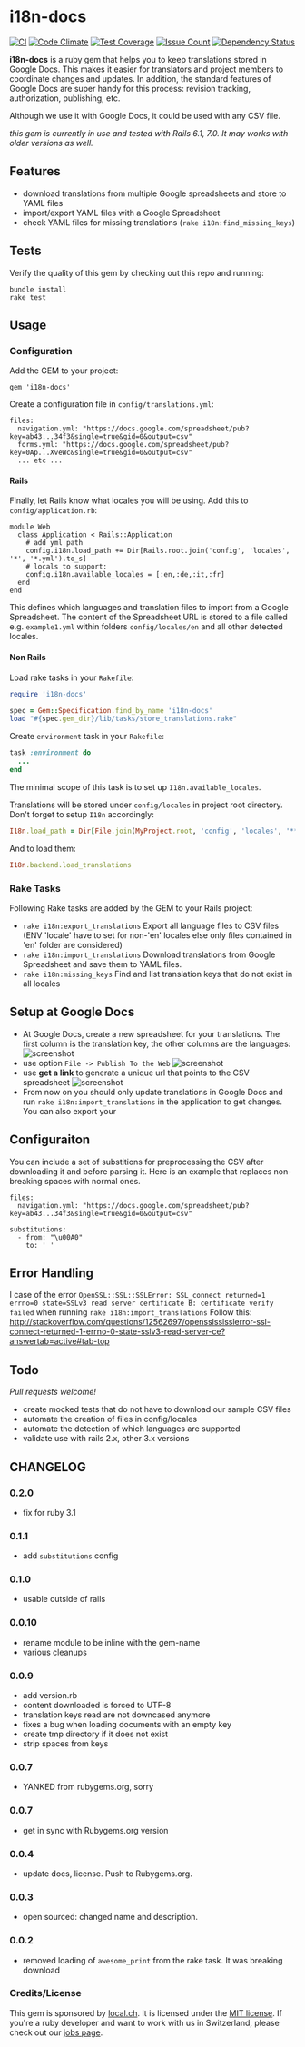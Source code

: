 # i18n-docs

[![CI](https://github.com/renuo/i18n-docs/actions/workflows/ci.yml/badge.svg)](https://github.com/renuo/i18n-docs/actions/workflows/ci.yml)
[![Code Climate](https://codeclimate.com/github/renuo/i18n-docs/badges/gpa.svg)](https://codeclimate.com/github/renuo/i18n-docs)
[![Test Coverage](https://codeclimate.com/github/renuo/i18n-docs/badges/coverage.svg)](https://codeclimate.com/github/renuo/i18n-docs/coverage)
[![Issue Count](https://codeclimate.com/github/renuo/i18n-docs/badges/issue_count.svg)](https://codeclimate.com/github/renuo/i18n-docs)
[![Dependency Status](https://gemnasium.com/badges/github.com/renuo/i18n-docs.svg)](https://gemnasium.com/github.com/renuo/i18n-docs)

**i18n-docs** is a ruby gem that helps you to keep translations stored in Google Docs. This makes it easier for translators and project members to coordinate changes and updates. In addition, the standard features of Google Docs are super handy for this process: revision tracking, authorization, publishing, etc.

Although we use it with Google Docs, it could be used with any CSV file.

*this gem is currently in use and tested with Rails 6.1, 7.0. It may works with older versions as well.*

## Features

* download translations from multiple Google spreadsheets and store to YAML files
* import/export YAML files with a Google Spreadsheet
* check YAML files for missing translations (`rake i18n:find_missing_keys`)

## Tests

Verify the quality of this gem by checking out this repo and running:

    bundle install
    rake test

## Usage

### Configuration

Add the GEM to your project:

    gem 'i18n-docs'

Create a configuration file in `config/translations.yml`:

    files:
      navigation.yml: "https://docs.google.com/spreadsheet/pub?key=ab43...34f3&single=true&gid=0&output=csv"
      forms.yml: "https://docs.google.com/spreadsheet/pub?key=0Ap...XveWc&single=true&gid=0&output=csv"
      ... etc ...

#### Rails

Finally, let Rails know what locales you will be using. Add this to `config/application.rb`:

    module Web
      class Application < Rails::Application
        # add yml path
        config.i18n.load_path += Dir[Rails.root.join('config', 'locales', '*', '*.yml').to_s]
        # locals to support:
        config.i18n.available_locales = [:en,:de,:it,:fr]
      end
    end

This defines which languages and translation files to import from a Google Spreadsheet. The content of the Spreadsheet URL is stored to a file called e.g. `example1.yml` within folders `config/locales/en` and all other detected locales.

#### Non Rails

Load rake tasks in your `Rakefile`:

```ruby
require 'i18n-docs'

spec = Gem::Specification.find_by_name 'i18n-docs'
load "#{spec.gem_dir}/lib/tasks/store_translations.rake"
```

Create `environment` task in your `Rakefile`:

```ruby
task :environment do
  ...
end

```

The minimal scope of this task is to set up `I18n.available_locales`.

Translations will be stored under `config/locales` in project root directory.
Don't forget to setup `I18n` accordingly:

```ruby
I18n.load_path = Dir[File.join(MyProject.root, 'config', 'locales', '**', '*.yml')]
```

And to load them:

```ruby
I18n.backend.load_translations
```

### Rake Tasks

Following Rake tasks are added by the GEM to your Rails project:

* `rake i18n:export_translations`
  Export all language files to CSV files (ENV 'locale' have to set for non-'en' locales else only files contained in 'en' folder are considered)
* `rake i18n:import_translations`
  Download translations from Google Spreadsheet and save them to YAML files.
* `rake i18n:missing_keys`
  Find and list translation keys that do not exist in all locales


## Setup at Google Docs

* At Google Docs, create a new spreadsheet for your translations. The first column is the translation key, the other columns are the languages:
![screenshot](http://dl.dropbox.com/u/385855/Screenshots/bamr.png)
* use option `File -> Publish To the Web`
![screenshot](http://dl.dropbox.com/u/385855/Screenshots/2-lp.png)
* use **get a link** to generate a unique url that points to the CSV spreadsheet
![screenshot](http://dl.dropbox.com/u/385855/Screenshots/oom_.png)
* From now on you should only update translations in Google Docs and run `rake i18n:import_translations` in the application to get changes. You can also export your


## Configuraiton

You can include a set of substitions for preprocessing the CSV after downloading it and before parsing it. Here is an example that replaces non-breaking spaces with normal ones.

    files:
      navigation.yml: "https://docs.google.com/spreadsheet/pub?key=ab43...34f3&single=true&gid=0&output=csv"

    substitutions:
      - from: "\u00A0"
        to: ' '


## Error Handling

I case of the error `OpenSSL::SSL::SSLError: SSL_connect returned=1 errno=0 state=SSLv3 read server certificate B: certificate verify failed` when running `rake i18n:import_translations`
Follow this: http://stackoverflow.com/questions/12562697/opensslsslsslerror-ssl-connect-returned-1-errno-0-state-sslv3-read-server-ce?answertab=active#tab-top

## Todo

*Pull requests welcome!*

* create mocked tests that do not have to download our sample CSV files
* automate the creation of files in config/locales
* automate the detection of which languages are supported
* validate use with rails 2.x, other 3.x versions

## CHANGELOG

### 0.2.0

* fix for ruby 3.1

### 0.1.1

* add `substitutions` config

### 0.1.0

* usable outside of rails

### 0.0.10

* rename module to be inline with the gem-name
* various cleanups

### 0.0.9

* add version.rb
* content downloaded is forced to UTF-8
* translation keys read are not downcased anymore
* fixes a bug when loading documents with an empty key
* create tmp directory if it does not exist
* strip spaces from keys

### 0.0.7

* YANKED from rubygems.org, sorry

### 0.0.7

* get in sync with Rubygems.org version

### 0.0.4

* update docs, license. Push to Rubygems.org.

### 0.0.3

* open sourced: changed name and description.

### 0.0.2

* removed loading of `awesome_print` from the rake task. It was breaking
  download

### Credits/License

This gem is sponsored by [local.ch](http://www.local.ch/). It is licensed under the [MIT license](http://en.wikipedia.org/wiki/MIT_License). If you're a ruby developer and want to work with us in Switzerland, please check out our [jobs page](http://local-ch.github.com/).
